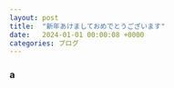 ```yaml
---
layout: post
title:  "新年あけましておめでとうございます"
date:   2024-01-01 00:00:08 +0000
categories: ブログ
---
```

### a
